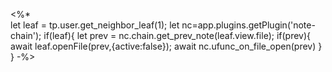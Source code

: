 <%*  
let leaf = tp.user.get_neighbor_leaf(1);
let nc=app.plugins.getPlugin('note-chain');
if(leaf){
	let prev = nc.chain.get_prev_note(leaf.view.file);
	if(prev){
		await leaf.openFile(prev,{active:false});
		await nc.ufunc_on_file_open(prev)
	}
}
-%>
